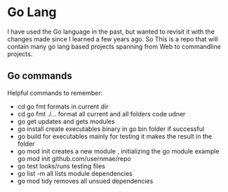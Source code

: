 # Go Lang
I have used the Go language in the past, but wanted to revisit it with the changes made since I learned a few years ago. So This is a repo that will contain many go lang based projects spanning from Web to commandline projects. 

## Go commands
Helpful commands to remember:

* cd go fmt  formats in current dir  
* cd go fmt ./...  format all current and all folders code udner 
* go get    updates and gets modules  
* go install  create executables binary in go bin folder if successful 
* go build    for executables mainly for testing it makes the result in the folder 
* go mod init   creates a new module , initializing the go module  example go mod init github.com/usernmae/repo
* go test  looks/runs testing files 
* go list -m all  lists module dependencies 
* go mod tidy removes all unsued dependencies  
